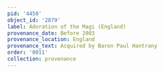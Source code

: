 ```yaml
---
pid: '4450'
object_id: '2879'
label: Adoration of the Magi (England)
provenance_date: Before 2003
provenance_location: England
provenance_text: Acquired by Baron Paul Hantrany
order: '0011'
collection: provenance
---
```

